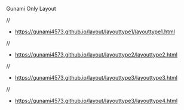 Gunami Only Layout

//
- https://gunami4573.github.io/layout/layouttype1/layouttype1.html

//
- https://gunami4573.github.io/layout/layouttype2/layouttype2.html

//
- https://gunami4573.github.io/layout/layouttype3/layouttype3.html

//
- https://gunami4573.github.io/layout/layouttype3/layouttype4.html